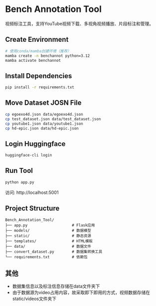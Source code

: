# Bench Annotation Tool

视频标注工具，支持YouTube视频下载、多视角视频播放、片段标注和管理。

## Create Environment

```bash
# 使用conda/mamba创建环境（推荐）
mamba create -n benchannot python=3.12
mamba activate benchannot
```

## Install Dependencies

```bash
pip install -r requirements.txt
```
## Move Dataset JOSN File

```bash
cp egoexo4d.json data/egoexo4d.json
cp test_dataset.json data/test_dataset.json
cp youtube1.json data/youtube1.json
cp hd-epic.json data/hd-epic.json
```

## Login Huggingface

```bash
huggingface-cli login
```

## Run Tool

```bash
python app.py
```

访问: http://localhost:5001

## Project Structure

```
Bench_Annotation_Tool/
├── app.py                    # Flask应用
├── models/                   # 数据模型
├── static/                   # 静态资源
├── templates/                # HTML模板
├── data/                     # 数据文件
├── convert_dataset.py        # 数据集转换工具
└── requirements.txt          # 依赖包
```

## 其他
- 数据集信息以及标注信息存储在data文件夹下
- 由于数据源为video占用内容，故采取即下即用的方式，视频数据存储在static/videos文件夹下
